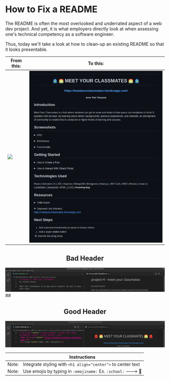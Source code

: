 # How to Fix a README
The README is often the most overlooked and underrated aspect of a web dev project. And yet, it is what employers directly look at when assessing one's technical competency as a software engineer.

Thus, today we'll take a look at how to clean-up an existing README so that it looks presentable.



| From this:     | To this:      |
|---------------|--------------|
| <img src="./images/FullBadREADME.png"> | <img src="./images/FullGoodREADME.png"> |

## <h2  align="center">Bad Header</h2>
 <img src="./images/BAD-HEADER.png">    
## <h2  align="center">Good Header</h2>
 <img src="./images/GOOD-HEADER.png">
 
|            | Instructions |
|------------|--------------|
| Note:      | Integrate styling with `<h1 align="center">` to center text |
| Note:      | Use emojis by typing in `:emojiname:` Ex. `:school:` ---> :school:

